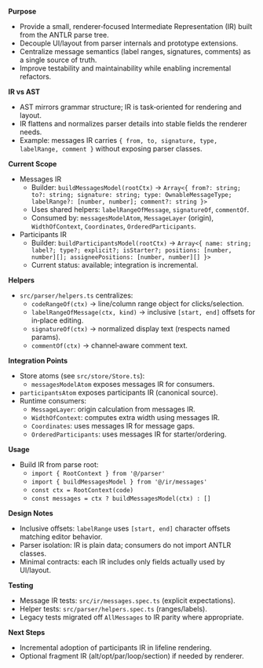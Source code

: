**Purpose**

- Provide a small, renderer‑focused Intermediate Representation (IR) built from the ANTLR parse tree.
- Decouple UI/layout from parser internals and prototype extensions.
- Centralize message semantics (label ranges, signatures, comments) as a single source of truth.
- Improve testability and maintainability while enabling incremental refactors.

**IR vs AST**

- AST mirrors grammar structure; IR is task‑oriented for rendering and layout.
- IR flattens and normalizes parser details into stable fields the renderer needs.
- Example: messages IR carries `{ from, to, signature, type, labelRange, comment }` without exposing parser classes.

**Current Scope**

- Messages IR
  - Builder: `buildMessagesModel(rootCtx)` → `Array<{ from?: string; to?: string; signature: string; type: OwnableMessageType; labelRange?: [number, number]; comment?: string }>`
  - Uses shared helpers: `labelRangeOfMessage`, `signatureOf`, `commentOf`.
  - Consumed by: `messagesModelAtom`, `MessageLayer` (origin), `WidthOfContext`, `Coordinates`, `OrderedParticipants`.
- Participants IR
  - Builder: `buildParticipantsModel(rootCtx)` → `Array<{ name: string; label?; type?; explicit?; isStarter?; positions: [number, number][]; assigneePositions: [number, number][] }>`
  - Current status: available; integration is incremental.

**Helpers**

- `src/parser/helpers.ts` centralizes:
  - `codeRangeOf(ctx)` → line/column range object for clicks/selection.
  - `labelRangeOfMessage(ctx, kind)` → inclusive `[start, end]` offsets for in‑place editing.
  - `signatureOf(ctx)` → normalized display text (respects named params).
  - `commentOf(ctx)` → channel‑aware comment text.

**Integration Points**

- Store atoms (see `src/store/Store.ts`):
  - `messagesModelAtom` exposes messages IR for consumers.
- `participantsAtom` exposes participants IR (canonical source).
- Runtime consumers:
  - `MessageLayer`: origin calculation from messages IR.
  - `WidthOfContext`: computes extra width using messages IR.
  - `Coordinates`: uses messages IR for message gaps.
  - `OrderedParticipants`: uses messages IR for starter/ordering.

**Usage**

- Build IR from parse root:
  - `import { RootContext } from '@/parser'`
  - `import { buildMessagesModel } from '@/ir/messages'`
  - `const ctx = RootContext(code)`
  - `const messages = ctx ? buildMessagesModel(ctx) : []`

**Design Notes**

- Inclusive offsets: `labelRange` uses `[start, end]` character offsets matching editor behavior.
- Parser isolation: IR is plain data; consumers do not import ANTLR classes.
- Minimal contracts: each IR includes only fields actually used by UI/layout.

**Testing**

- Message IR tests: `src/ir/messages.spec.ts` (explicit expectations).
- Helper tests: `src/parser/helpers.spec.ts` (ranges/labels).
- Legacy tests migrated off `AllMessages` to IR parity where appropriate.

**Next Steps**

- Incremental adoption of participants IR in lifeline rendering.
- Optional fragment IR (alt/opt/par/loop/section) if needed by renderer.
